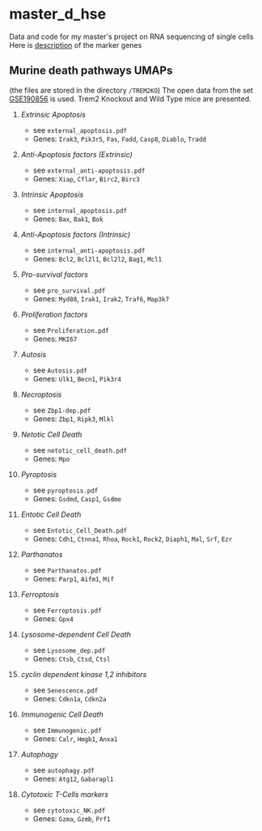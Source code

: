 # master_d_hse
Data and code for my master's project on RNA sequencing of single cells
Here is [description](https://docs.google.com/spreadsheets/d/1C1OhaVJ69VXW_aaltoc7pdU7SH3Kx6lPvGzDAZI_zsQ/edit?usp=sharing) of the marker genes

## Murine death pathways UMAPs
(the files are stored in the directory `/TREM2KO`)
The open data from the set [GSE190856](https://www.ncbi.nlm.nih.gov/geo/query/acc.cgi?acc=GSE190856) is used. Trem2 Knockout and Wild Type mice are presented.

1. *Extrinsic Apoptosis*
    * see `external_apoptosis.pdf`
    * Genes: `Irak3`, `Pik3r5`, `Fas`, `Fadd`, `Casp8`, `Diablo`, `Tradd`
      
2. *Anti-Apoptosis factors (Extrinsic)*
    * see `external_anti-apoptosis.pdf`
    * Genes: `Xiap`, `Cflar`, `Birc2`, `Birc3`
  
3. *Intrinsic Apoptosis*
    * see `internal_apoptosis.pdf`
    * Genes: `Bax`, `Bak1`, `Bok`

4. *Anti-Apoptosis factors (Intrinsic)*
    * see `internal_anti-apoptosis.pdf`
    * Genes: `Bcl2`, `Bcl2l1`, `Bcl2l2`, `Bag1`, `Mcl1`

5. *Pro-survival factors*
    * see `pro_survival.pdf`
    * Genes: `Myd88`, `Irak1`, `Irak2`, `Traf6`, `Map3k7`

6. *Proliferation factors*
    * see `Proliferation.pdf`
    * Genes: `MKI67`

7. *Autosis*
    * see `Autosis.pdf`
    * Genes: `Ulk1`, `Becn1`, `Pik3r4`

8. *Necroptosis*
    * see `Zbp1-dep.pdf`
    * Genes: `Zbp1`, `Ripk3`, `Mlkl`

9. *Netotic Cell Death*
    * see `netotic_cell_death.pdf`
    * Genes: `Mpo`

10. *Pyroptosis*
    * see `pyroptosis.pdf`
    * Genes: `Gsdmd`, `Casp1`, `Gsdme`

11. *Entotic Cell Death*
    * see `Entotic_Cell_Death.pdf`
    * Genes: `Cdh1`, `Ctnna1`, `Rhoa`, `Rock1`, `Rock2`, `Diaph1`, `Mal`, `Srf`, `Ezr`

12. *Parthanatos*
    * see `Parthanatos.pdf`
    * Genes: `Parp1`, `Aifm1`, `Mif`

13. *Ferroptosis*
    * see `Ferroptosis.pdf`
    * Genes: `Gpx4`

13. *Lysosome-dependent Cell Death*
    * see `Lysosome_dep.pdf`
    * Genes: `Ctsb`, `Ctsd`, `Ctsl`

14. *cyclin dependent kinase 1,2 inhibitors*
    * see `Senescence.pdf`
    * Genes: `Cdkn1a`, `Cdkn2a`

15. *Immunogenic Cell Death*
    * see `Immunogenic.pdf`
    * Genes: `Calr`, `Hmgb1`, `Anxa1`

16. *Autophagy*
    * see `autophagy.pdf`
    * Genes: `Atg12`, `Gabarapl1`

17. *Cytotoxic T-Cells markers*
    * see `cytotoxic_NK.pdf`
    * Genes: `Gzma`, `Gzmb`, `Prf1`

